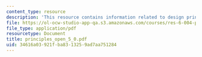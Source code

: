 ```yaml
---
content_type: resource
description: 'This resource contains information related to design principles. '
file: https://ol-ocw-studio-app-qa.s3.amazonaws.com/courses/res-6-004-principles-of-computer-system-design-an-introduction-spring-2009/34616a03921fba8313259ad7aa751284_principles_open_5_0.pdf
file_type: application/pdf
resourcetype: Document
title: principles_open_5_0.pdf
uid: 34616a03-921f-ba83-1325-9ad7aa751284
---
```

